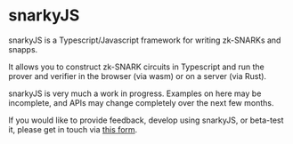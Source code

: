 # snarkyJS

snarkyJS is a Typescript/Javascript framework for writing zk-SNARKs and snapps.

It allows you to construct zk-SNARK circuits in Typescript and run the prover and verifier in the browser (via wasm) or on a server (via Rust).

snarkyJS is very much a work in progress. Examples on here may be incomplete, and APIs may change completely over the next few months.

If you would like to provide feedback, develop using snarkyJS, or beta-test it, please get in touch via [this form](https://docs.google.com/forms/d/1vjgVPu1XtxYYpE7d07Wga_nObWKwshsExJY7F4NQOaM).
